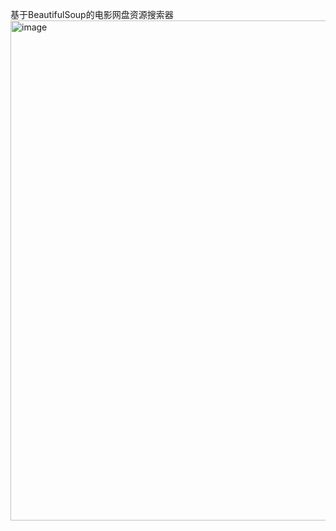基于BeautifulSoup的电影网盘资源搜索器
<img width="800" alt="image" src="https://github.com/gujiprogram/Bf4_Movie/assets/118802992/697172e8-c729-4376-88d8-d21d7ffb4c37">

